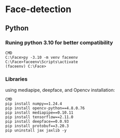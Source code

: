 # Face-detection

## Python

### Runing python 3.10 for better compatibility
``` 
CMD
C:\Face>py -3.10 -m venv faceenv
C:\Face>faceenv\Scripts\activate
(faceenv) C:\Face>
```
### Libraries

using mediapipe, deepface, and Opencv 
installation:
```
CMD
pip install numpy==1.24.4
pip install opencv-python==4.8.0.76
pip install mediapipe==0.10.11
pip install tensorflow==2.11.0
pip install deepface==0.0.93
pip install protobuf==3.20.3
pip uninstall jax jaxlib -y
```
